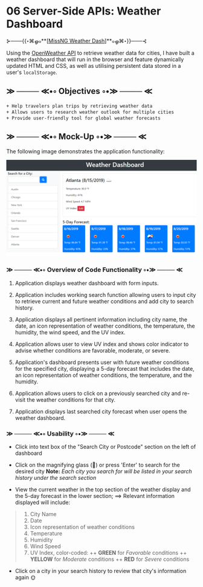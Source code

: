 # 06 Server-Side APIs: Weather Dashboard

⊱───{{⋆⌘ஓ๑**\[[MissNG Weather Dash](https://missng-git.github.io/WeatherDash/)\]**๑ஓ⌘⋆}}───⊰

Using the [OpenWeather API](https://openweathermap.org/api) to retrieve weather data for cities, I have built a weather dashboard that will run in the browser and feature dynamically updated HTML and CSS, as well as utilising persistent data stored in a user's `localStorage`.

## ≫ ──── ≪•◦ Objectives ◦•≫ ──── ≪

```
+ Help travelers plan trips by retrieving weather data
+ Allows users to research weather outlook for multiple cities
+ Provide user-friendly tool for global weather forecasts
```

## ≫ ──── ≪•◦ Mock-Up ◦•≫ ──── ≪

The following image demonstrates the application functionality:

![weather dashboard demo](./Assets/IMGs/06-server-side-apis-homework-demo.png)

### ≫ ──── ≪•◦ Overview of Code Functionality ◦•≫ ──── ≪

1. Application displays weather dashboard with form inputs.

2. Application includes working search function allowing users to input city to retrieve current and future weather conditions and add city to search history.

3. Application displays all pertinent information including city name, the date, an icon representation of weather conditions, the temperature, the humidity, the wind speed, and the UV index.

4. Application allows user to view UV index and shows color indicator to advise whether conditions are favorable, moderate, or severe.

5. Application's dashboard presents user with future weather conditions for the specified city, displaying a 5-day forecast that includes the date, an icon representation of weather conditions, the temperature, and the humidity.

6. Application allows users to click on a previously searched city and re-visit the weather conditions for that city.

7. Application displays last searched city forecast when user opens the weather dashboard.

### ≫ ──── ≪•◦ Usability ◦•≫ ──── ≪

* Click into text box of the "Search City or Postcode" section on the left of dashboard

* Click on the magnifying glass (🔎) or press 'Enter' to search for the desired city
**Note:** _Each city you search for will be listed in your search history under the search section_

* View the current weather in the top section of the weather display and the 5-day forecast in the lower section; 
==> Relevant information displayed will include:
>1. City Name
>2. Date
>3. Icon representation of weather conditions
>4. Temperature
>5. Humidity
>6. Wind Speed
>7. UV Index, color-coded:
>\+\+ **GREEN** for *Favorable* conditions
>\+\+ **YELLOW** for *Moderate* conditions
>\+\+ **RED** for *Severe* conditions

* Click on a city in your search history to review that city's information again 🌞